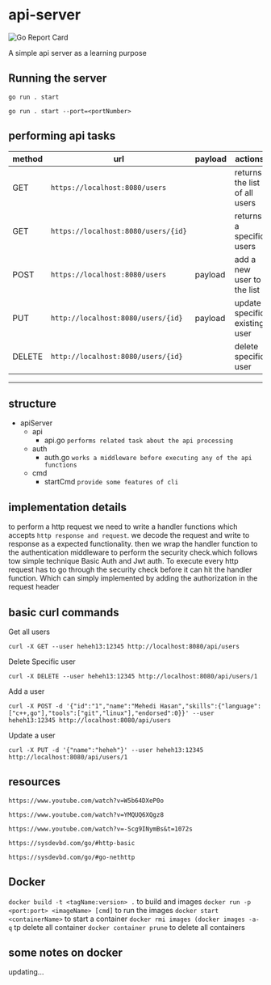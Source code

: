 # api-server

![Go Report Card](https://goreportcard.com/badge/github.com/heheh13/api-server)

A simple api server as a learning purpose

## Running the server

`go run . start`

`go run . start --port=<portNumber>`

## performing api tasks

|method|url|payload|actions|
|---|---|---|---|
|GET|`https://localhost:8080/users`||returns the list of all users|
|GET|`https://localhost:8080/users/{id}`||returns a specific users|
|POST|`https://localhost:8080/users`|payload| add a new user to the list|
|PUT|`http://localhost:8080/users/{id}`|payload|update specific existing user|
|DELETE|`http://localhost:8080/users/{id}`||delete specific user|

-------

## structure

- apiServer
  - api
    - api.go `performs related task about the api processing`
  - auth
    - auth.go `works a middleware before executing any of the api functions`
  - cmd
    - startCmd `provide some features of cli`

## implementation details

to perform a http request we need to write a handler functions which accepts
`http response and request`. we decode the request and write  to response as a expected functionality.
then we wrap the handler function to the authentication middleware to perform the security check.which follows tow simple technique Basic Auth and Jwt auth.
To execute every http request has to go through the security check before it can hit the handler function.
Which can simply implemented by adding the authorization in the request header

## basic curl commands

Get all users

    curl -X GET --user heheh13:12345 http://localhost:8080/api/users

Delete Specific user

    curl -X DELETE --user heheh13:12345 http://localhost:8080/api/users/1

Add a user

    curl -X POST -d '{"id":"1","name":"Mehedi Hasan","skills":{"language":["c++,go"],"tools":["git","linux"],"endorsed":0}}' --user heheh13:12345 http://localhost:8080/api/users

Update a user

    curl -X PUT -d '{"name":"heheh"}' --user heheh13:12345 http://localhost:8080/api/users/1

## resources

`https://www.youtube.com/watch?v=W5b64DXeP0o`

`https://www.youtube.com/watch?v=YMQUQ6XQgz8`

`https://www.youtube.com/watch?v=-Scg9INymBs&t=1072s`

`https://sysdevbd.com/go/#http-basic`

`https://sysdevbd.com/go/#go-nethttp`

## Docker

`docker build -t <tagName:version> .` to build and images
`docker run -p <port:port> <imageName> [cmd]` to run the images
`docker start <containerName>` to start a container
`docker rmi images (docker images -a- q` tp delete all container
`docker container prune` to delete all containers

## some notes on docker

updating...
